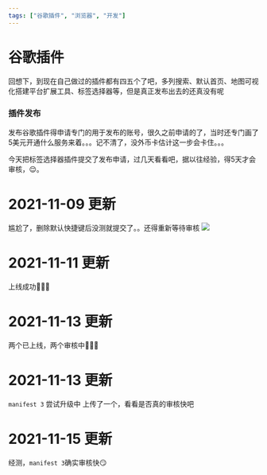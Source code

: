 ```yaml
---
tags: ["谷歌插件", "浏览器", "开发"]
---
```


# 谷歌插件

回想下，到现在自己做过的插件都有四五个了吧，多列搜索、默认首页、地图可视化搭建平台扩展工具、标签选择器等，但是真正发布出去的还真没有呢


### 插件发布

发布谷歌插件得申请专门的用于发布的账号，很久之前申请的了，当时还专门画了5美元开通什么服务来着。。。记不清了，没外币卡估计这一步会卡住。。。


今天把标签选择器插件提交了发布申请，过几天看看吧，据以往经验，得5天才会审核，😌。



# 2021-11-09 更新
尴尬了，删除默认快捷键后没测就提交了。。还得重新等待审核
![](https://fudongdong-statics.oss-cn-beijing.aliyuncs.com/images/20211115/efc061658d504072acd12c962ed4b8e0.png?x-oss-process=style/z.wiki)


# 2021-11-11 更新
上线成功👏👏👏


# 2021-11-13 更新
两个已上线，两个审核中👏👏👏

# 2021-11-13 更新
`manifest 3` 尝试升级中
上传了一个，看看是否真的审核快吧

# 2021-11-15 更新
经测，`manifest 3`确实审核快😏
